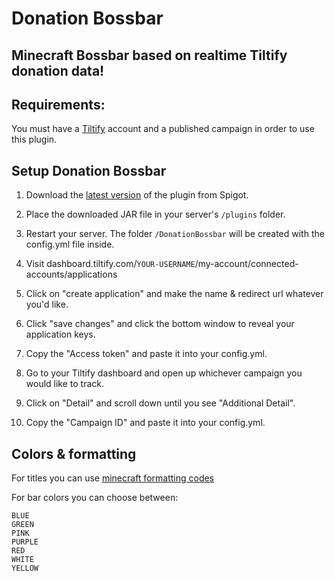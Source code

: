 # Donation Bossbar
## Minecraft Bossbar based on realtime Tiltify donation data!

## Requirements:
You must have a [Tiltify](https://tiltify.com) account and a published campaign in order to use this plugin.


## Setup Donation Bossbar

1. Download the [latest version](https://www.spigotmc.org/resources/donation-bossbar.88073/) of the plugin from Spigot.

2. Place the downloaded JAR file in your server's ```/plugins``` folder.

3. Restart your server. The folder ```/DonationBossbar``` will be created with the config.yml file inside.

4. Visit dashboard.tiltify.com/```YOUR-USERNAME```/my-account/connected-accounts/applications

5. Click on "create application" and make the name & redirect url whatever you'd like.

6. Click "save changes" and click the bottom window to reveal your application keys.

7. Copy the "Access token" and paste it into your config.yml.

8. Go to your Tiltify dashboard and open up whichever campaign you would like to track.

9. Click on "Detail" and scroll down until you see "Additional Detail".

10. Copy the "Campaign ID" and paste it into your config.yml.

## Colors & formatting
For titles you can use [minecraft formatting codes](https://minecraft.gamepedia.com/Formatting_codes)

For bar colors you can choose between:
```
BLUE
GREEN
PINK
PURPLE
RED
WHITE
YELLOW
```
